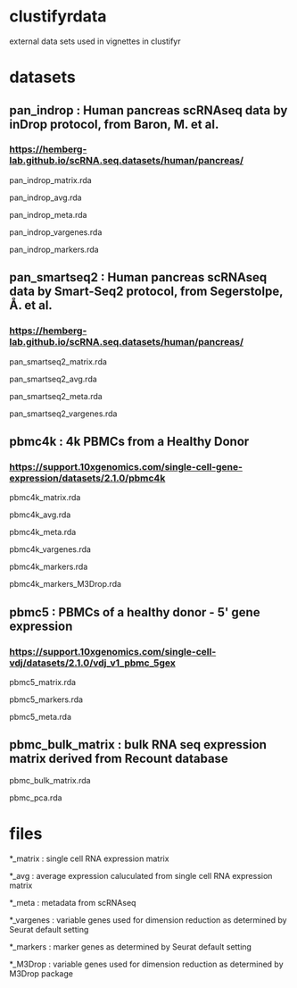 # clustifyrdata
external data sets used in vignettes in clustifyr

# datasets
## pan_indrop : Human pancreas scRNAseq data by inDrop protocol, from Baron, M. et al.
### https://hemberg-lab.github.io/scRNA.seq.datasets/human/pancreas/
pan_indrop_matrix.rda

pan_indrop_avg.rda

pan_indrop_meta.rda

pan_indrop_vargenes.rda

pan_indrop_markers.rda

## pan_smartseq2 : Human pancreas scRNAseq data by Smart-Seq2 protocol, from Segerstolpe, Å. et al.
### https://hemberg-lab.github.io/scRNA.seq.datasets/human/pancreas/
pan_smartseq2_matrix.rda

pan_smartseq2_avg.rda

pan_smartseq2_meta.rda

pan_smartseq2_vargenes.rda

## pbmc4k : 4k PBMCs from a Healthy Donor
### https://support.10xgenomics.com/single-cell-gene-expression/datasets/2.1.0/pbmc4k
pbmc4k_matrix.rda

pbmc4k_avg.rda

pbmc4k_meta.rda

pbmc4k_vargenes.rda

pbmc4k_markers.rda

pbmc4k_markers_M3Drop.rda

## pbmc5 : PBMCs of a healthy donor - 5' gene expression
### https://support.10xgenomics.com/single-cell-vdj/datasets/2.1.0/vdj_v1_pbmc_5gex
pbmc5_matrix.rda

pbmc5_markers.rda

pbmc5_meta.rda

## pbmc_bulk_matrix : bulk RNA seq expression matrix derived from Recount database
pbmc_bulk_matrix.rda

pbmc_pca.rda

# files
*_matrix : single cell RNA expression matrix

*_avg : average expression caluculated from single cell RNA expression matrix

*_meta : metadata from scRNAseq

*_vargenes : variable genes used for dimension reduction as determined by Seurat default setting

*_markers : marker genes as determined by Seurat default setting

*_M3Drop : variable genes used for dimension reduction as determined by M3Drop package

